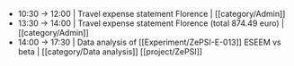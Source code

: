 - 10:30 -> 12:00 | Travel expense statement Florence | [[category/Admin]]
- 13:30 -> 14:00 | Travel expense statement Florence (total 874.49 euro) | [[category/Admin]]
- 14:00 -> 17:30 | Data analysis of [[Experiment/ZePSI-E-013]] ESEEM vs beta | [[category/Data analysis]] [[project/ZePSI]]